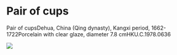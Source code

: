 # Pair of cups  

Pair of cupsDehua, China (Qing dynasty), Kangxi period, 1662- 1722Porcelain with clear glaze, diameter 7.8 cmHKU.C.1978.0636

![](https://cdn-mineru.openxlab.org.cn/result/2025-07-27/26ec8c02-599c-4b79-9876-e092d6287e02/c4c0b912dd3f6ea295cfec3b73192ead2377315b3808b1ff3fd6498821042196.jpg)  